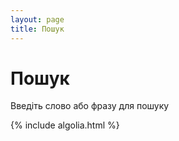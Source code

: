 ```yaml
---
layout: page
title: Пошук
---
```


# <i class="far fa-thumbs-up"></i> Пошук

Введіть слово або фразу для пошуку

<div id="search-searchbar"></div> <!-- Algolia -->

<section id="search-hits"></section>

{% include algolia.html %}   
